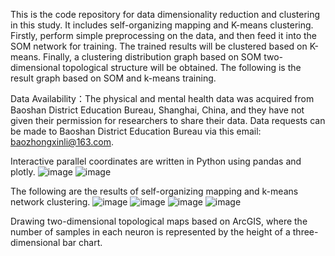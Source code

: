  This is the code repository for data dimensionality reduction and clustering in this study. It includes self-organizing mapping and K-means clustering. Firstly, perform simple preprocessing on the data, and then feed it into the SOM network for training. The trained results will be clustered based on K-means. Finally, a clustering distribution graph based on SOM two-dimensional topological structure will be obtained. The following is the result graph based on SOM and k-means training.
  
  Data Availability：The physical and mental health data was acquired from Baoshan District Education Bureau, Shanghai, China, and they have not given their permission for researchers to share their data. Data requests can be made to Baoshan District Education Bureau via this email: baozhongxinli@163.com.
  
  Interactive parallel coordinates are written in Python using pandas and plotly.
![image](https://github.com/user-attachments/assets/1d2d2875-8d83-4f1d-b6ba-6cf00d8bdb45)
![image](https://github.com/user-attachments/assets/4b925a04-e21a-42c3-b104-c15828a4fa12)

The following are the results of self-organizing mapping and k-means network clustering.
![image](https://github.com/user-attachments/assets/ae9f4924-f5ee-4e94-9fef-e0a4df0ea0c7)
![image](https://github.com/user-attachments/assets/45288a8a-c5ed-4469-a7bd-cf055b8dfec7)
![image](https://github.com/user-attachments/assets/3b3ab80a-d628-45e3-ae8b-052be97780e6)
![image](https://github.com/user-attachments/assets/4f6829c5-ea6a-4033-bd04-5e600e025920)

  Drawing two-dimensional topological maps based on ArcGIS, where the number of samples in each neuron is represented by the height of a three-dimensional bar chart.
